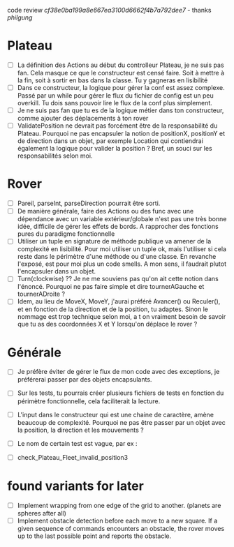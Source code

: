 code review *cf38e0ba199a8e667ea3100d6662f4b7a792dee7* - thanks *philgung* 

# Plateau

 - [ ] La définition des Actions au début du controlleur Plateau, je ne suis pas fan. Cela masque ce que le constructeur est censé faire. Soit à mettre à la fin, soit à sortir en bas dans la classe. Tu y gagneras en lisibilité
 - [ ] Dans ce constructeur, la logique pour gérer la conf est assez complexe. Passé par un while pour gérer le flux du fichier de config est un peu overkill. Tu dois sans pouvoir lire le flux de la conf plus simplement. 
 - [ ] Je ne suis pas fan que tu es de la logique métier dans ton constructeur, comme ajouter des déplacements à ton rover
 - [ ] ValidatePosition ne devrait pas forcément être de la responsabilité du Plateau. Pourquoi ne pas encapsuler la notion de positionX, positionY et de direction dans un objet, par exemple Location qui contiendrai également la logique pour valider la position ? Bref, un souci sur les responsabilités selon moi.

# Rover

 - [ ] Pareil, parseInt, parseDirection pourrait être sorti. 
 - [ ] De manière générale, faire des Actions ou des func avec une dépendance avec un variable extérieur/globale n'est pas une très bonne idée, difficile de gérer les effets de bords. A rapprocher des fonctions pures du paradigme fonctionnelle
 - [ ] Utiliser un tuple en signature de méthode publique va amener de la complexité en lisibilité. Pour moi utiliser un tuple ok, mais l'utiliser si cela reste dans le périmètre d'une méthode ou d'une classe. En revanche l'exposé, est pour moi plus un code smells. A mon sens, il faudrait plutot l'encapsuler dans un objet.
 - [ ] Turn(clockwise) ?? Je ne me souviens pas qu'on ait cette notion dans l'énoncé. Pourquoi ne pas faire simple et dire tournerAGauche et tournerADroite ?
 - [ ] Idem, au lieu de MoveX, MoveY, j'aurai préféré Avancer() ou Reculer(), et en fonction de la direction et de la position, tu adaptes. Sinon le nommage est trop technique selon moi, a t on vraiment besoin de savoir que tu as des coordonnées X et Y lorsqu'on déplace le rover ?

# Générale

 - [ ] Je préfère éviter de gérer le flux de mon code avec des exceptions, je préférerai passer par des objets encapsulants.
 - [ ] Sur les tests, tu pourrais créer plusieurs fichiers de tests en fonction du périmètre fonctionnelle, cela faciliterait la lecture. 
 - [ ] L'input dans le constructeur qui est une chaine de caractère, amène beaucoup de complexité. Pourquoi ne pas être passer par un objet avec la position, la direction et les mouvements ?
 - [ ] Le nom de certain test est vague, par ex :

 - [ ] check_Plateau_Fleet_invalid_position3


# found variants for later

 - [ ] Implement wrapping from one edge of the grid to another. (planets are spheres after all)
 - [ ] Implement obstacle detection before each move to a new square. If a given sequence of commands encounters an obstacle, the rover moves up to the last possible point and reports the obstacle.